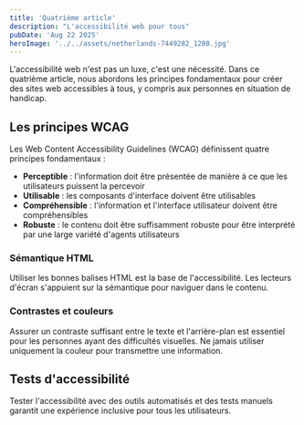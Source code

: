 ```yaml
---
title: 'Quatrième article'
description: "L'accessibilité web pour tous"
pubDate: 'Aug 22 2025'
heroImage: '../../assets/netherlands-7449282_1280.jpg'
---
```


L'accessibilité web n'est pas un luxe, c'est une nécessité. Dans ce quatrième article, nous abordons les principes fondamentaux pour créer des sites web accessibles à tous, y compris aux personnes en situation de handicap.

## Les principes WCAG

Les Web Content Accessibility Guidelines (WCAG) définissent quatre principes fondamentaux :

- **Perceptible** : l'information doit être présentée de manière à ce que les utilisateurs puissent la percevoir
- **Utilisable** : les composants d'interface doivent être utilisables
- **Compréhensible** : l'information et l'interface utilisateur doivent être compréhensibles
- **Robuste** : le contenu doit être suffisamment robuste pour être interprété par une large variété d'agents utilisateurs

### Sémantique HTML

Utiliser les bonnes balises HTML est la base de l'accessibilité. Les lecteurs d'écran s'appuient sur la sémantique pour naviguer dans le contenu.

### Contrastes et couleurs

Assurer un contraste suffisant entre le texte et l'arrière-plan est essentiel pour les personnes ayant des difficultés visuelles. Ne jamais utiliser uniquement la couleur pour transmettre une information.

## Tests d'accessibilité

Tester l'accessibilité avec des outils automatisés et des tests manuels garantit une expérience inclusive pour tous les utilisateurs.
